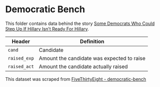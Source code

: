 # Democratic Bench

This folder contains data behind the story [Some Democrats Who Could Step Up If Hillary Isn’t Ready For Hillary](https://fivethirtyeight.com/features/some-democrats-who-could-step-up-if-hillary-isnt-ready-for-hillary/).

Header | Definition
---|---------
`cand` | Candidate
`raised_exp` | Amount the candidate was expected to raise
`raised_act` | Amount the candidate actually raised

This dataset was scraped from [FiveThirtyEight - democratic-bench](https://github.com//fivethirtyeight/data/tree/master/democratic-bench)